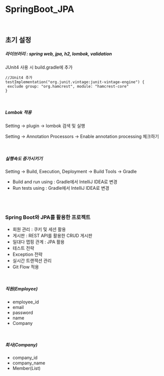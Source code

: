 # SpringBoot_JPA
<br>

## 초기 설정

##### 라이브러리 : spring web, jpa, h2, lombok, validation

JUnit4 사용 시 build.gradle에 추가

```
//JUnit4 추가
testImplementation("org.junit.vintage:junit-vintage-engine") {
 exclude group: "org.hamcrest", module: "hamcrest-core"
}
```

<br>

##### Lombok 적용

Setting → plugin → lombok 검색 및 실행

Setting → Annotation Processors → Enable annotation processing 체크하기

<br>

##### 실행속도 증가시키기

Setting → Build, Execution, Deployment → Build Tools → Gradle

- Build and run using : Gradle에서 IntelliJ IDEA로 변경
- Run tests using : Gradle에서 IntelliJ IDEA로 변경

<br>

<br>

### Spring Boot와 JPA를 활용한 프로젝트

- 회원 관리 : 쿠키 및 세션 활용
- 게시판 : REST API를 활용한 CRUD 게시판
- 일대다 맵핑 관계 : JPA 활용
- 테스트 전략
- Exception 전략
- 실시간 트랜잭션 관리
- Git Flow 적용

<br>

##### 직원(Employee)

- employee_id
- email
- password
- name
- Company

<br>

##### 회사(Company)

- company_id
- company_name
- Member(List)

<br>


